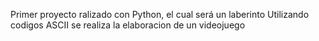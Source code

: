 Primer proyecto ralizado con Python, el cual será un laberinto
Utilizando codigos ASCII se realiza la elaboracion de un videojuego